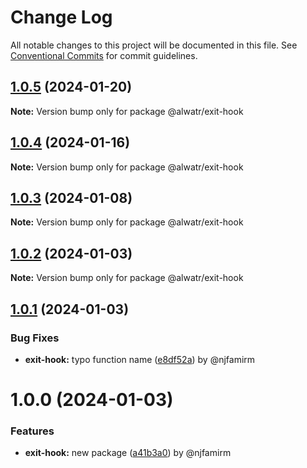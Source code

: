 # Change Log

All notable changes to this project will be documented in this file.
See [Conventional Commits](https://conventionalcommits.org) for commit guidelines.

## [1.0.5](https://github.com/Alwatr/nanolib/compare/@alwatr/exit-hook@1.0.4...@alwatr/exit-hook@1.0.5) (2024-01-20)

**Note:** Version bump only for package @alwatr/exit-hook

## [1.0.4](https://github.com/Alwatr/nanolib/compare/@alwatr/exit-hook@1.0.3...@alwatr/exit-hook@1.0.4) (2024-01-16)

**Note:** Version bump only for package @alwatr/exit-hook

## [1.0.3](https://github.com/Alwatr/nanolib/compare/@alwatr/exit-hook@1.0.2...@alwatr/exit-hook@1.0.3) (2024-01-08)

**Note:** Version bump only for package @alwatr/exit-hook

## [1.0.2](https://github.com/Alwatr/nanolib/compare/@alwatr/exit-hook@1.0.1...@alwatr/exit-hook@1.0.2) (2024-01-03)

**Note:** Version bump only for package @alwatr/exit-hook

## [1.0.1](https://github.com/Alwatr/nanolib/compare/@alwatr/exit-hook@1.0.0...@alwatr/exit-hook@1.0.1) (2024-01-03)

### Bug Fixes

* **exit-hook:** typo function name ([e8df52a](https://github.com/Alwatr/nanolib/commit/e8df52a8f527e653025abe6a8bc54719498db83e)) by @njfamirm

# 1.0.0 (2024-01-03)

### Features

* **exit-hook:** new package ([a41b3a0](https://github.com/Alwatr/nanolib/commit/a41b3a01a4e6af595521e506326678eb96491a11)) by @njfamirm
